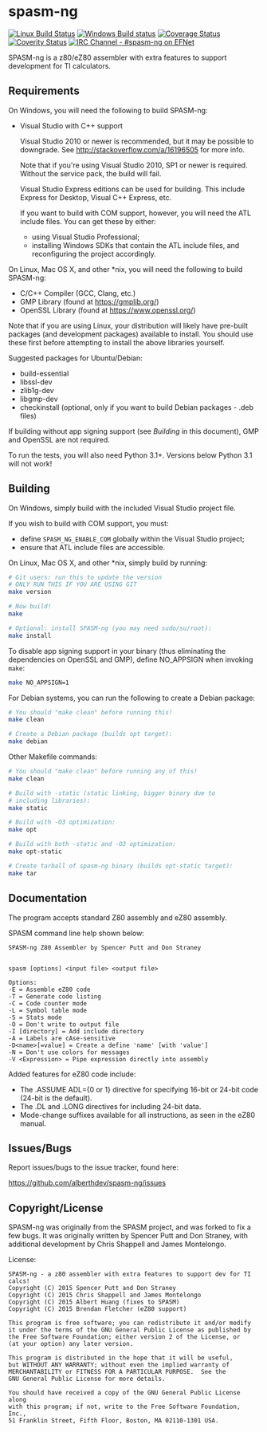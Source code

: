 spasm-ng
========
[![Linux Build Status](https://travis-ci.org/alberthdev/spasm-ng.svg?branch=master)](https://travis-ci.org/alberthdev/spasm-ng)
[![Windows Build status](https://ci.appveyor.com/api/projects/status/3bl3ys8kw844acqd/branch/master?svg=true)](https://ci.appveyor.com/project/alberthdev/spasm-ng/branch/master)
[![Coverage Status](https://coveralls.io/repos/alberthdev/spasm-ng/badge.svg?branch=master&service=github)](https://coveralls.io/github/alberthdev/spasm-ng?branch=master)
[![Coverity Status](https://scan.coverity.com/projects/8367/badge.svg)](https://scan.coverity.com/projects/alberthdev-spasm-ng)
[![IRC Channel - #spasm-ng on EFNet](https://img.shields.io/badge/irc%20channel-%23spasm--ng%20on%20EFNet-blue.svg)](http://chat.efnet.org/irc.cgi?adv=1&nick=spasmng&chan=%23spasm-ng)

SPASM-ng is a z80/eZ80 assembler with extra features to support development
for TI calculators. 

Requirements
------------
On Windows, you will need the following to build SPASM-ng:

  * Visual Studio with C++ support
    
    Visual Studio 2010 or newer is recommended, but it may be possible
    to downgrade. See http://stackoverflow.com/a/16196505 for more info.
    
    Note that if you're using Visual Studio 2010, SP1 or newer is required.
    Without the service pack, the build will fail.
    
    Visual Studio Express editions can be used for building.
    This include Express for Desktop, Visual C++ Express, etc.
    
    If you want to build with COM support, however, you will need the ATL
    include files. You can get these by either:
    
      * using Visual Studio Professional;
      * installing Windows SDKs that contain the ATL include files, and
        reconfiguring the project accordingly.

On Linux, Mac OS X, and other \*nix, you will need the following to
build SPASM-ng:

  * C/C++ Compiler (GCC, Clang, etc.)
  * GMP Library (found at https://gmplib.org/)
  * OpenSSL Library (found at https://www.openssl.org/)

Note that if you are using Linux, your distribution will likely have
pre-built packages (and development packages) available to install.
You should use these first before attempting to install the above
libraries yourself.

Suggested packages for Ubuntu/Debian:

  * build-essential
  * libssl-dev
  * zlib1g-dev
  * libgmp-dev
  * checkinstall (optional, only if you want to build Debian packages -
    .deb files)

If building without app signing support (see *Building* in this document),
GMP and OpenSSL are not required.

To run the tests, you will also need Python 3.1+. Versions below
Python 3.1 will not work!

Building
--------
On Windows, simply build with the included Visual Studio project file.

If you wish to build with COM support, you must:

  * define `SPASM_NG_ENABLE_COM` globally within the Visual Studio
    project;
  * ensure that ATL include files are accessible.

On Linux, Mac OS X, and other \*nix, simply build by running:

```bash
# Git users: run this to update the version
# ONLY RUN THIS IF YOU ARE USING GIT
make version

# Now build!
make

# Optional: install SPASM-ng (you may need sudo/su/root):
make install
```

To disable app signing support in your binary (thus eliminating the
dependencies on OpenSSL and GMP), define NO\_APPSIGN when invoking `make`:

```bash
make NO_APPSIGN=1
```

For Debian systems, you can run the following to create a Debian
package:

```bash
# You should "make clean" before running this!
make clean

# Create a Debian package (builds opt target):
make debian
```

Other Makefile commands:

```bash
# You should "make clean" before running any of this!
make clean

# Build with -static (static linking, bigger binary due to
# including libraries):
make static

# Build with -O3 optimization:
make opt

# Build with both -static and -O3 optimization:
make opt-static

# Create tarball of spasm-ng binary (builds opt-static target):
make tar
```

Documentation
-------------
The program accepts standard Z80 assembly and eZ80 assembly.

SPASM command line help shown below:

    SPASM-ng Z80 Assembler by Spencer Putt and Don Straney
    
    
    spasm [options] <input file> <output file>
    
    Options:
    -E = Assemble eZ80 code
    -T = Generate code listing
    -C = Code counter mode
    -L = Symbol table mode
    -S = Stats mode
    -O = Don't write to output file
    -I [directory] = Add include directory
    -A = Labels are cAse-sensitive
    -D<name>[=value] = Create a define 'name' [with 'value']
    -N = Don't use colors for messages
    -V <Expression> = Pipe expression directly into assembly

Added features for eZ80 code include:
  * The .ASSUME ADL={0 or 1} directive for specifying 16-bit or 24-bit code (24-bit is the default).
  * The .DL and .LONG directives for including 24-bit data.
  * Mode-change suffixes available for all instructions, as seen in the eZ80 manual.

Issues/Bugs
-----------
Report issues/bugs to the issue tracker, found here:

https://github.com/alberthdev/spasm-ng/issues

Copyright/License
-----------------
SPASM-ng was originally from the SPASM project, and was forked to fix a
few bugs. It was originally written by Spencer Putt and Don Straney,
with additional development by Chris Shappell and James Montelongo.

License:

    SPASM-ng - a z80 assembler with extra features to support dev for TI calcs!
    Copyright (C) 2015 Spencer Putt and Don Straney
    Copyright (C) 2015 Chris Shappell and James Montelongo
    Copyright (C) 2015 Albert Huang (fixes to SPASM)
    Copyright (C) 2015 Brendan Fletcher (eZ80 support)

    This program is free software; you can redistribute it and/or modify
    it under the terms of the GNU General Public License as published by
    the Free Software Foundation; either version 2 of the License, or
    (at your option) any later version.

    This program is distributed in the hope that it will be useful,
    but WITHOUT ANY WARRANTY; without even the implied warranty of
    MERCHANTABILITY or FITNESS FOR A PARTICULAR PURPOSE.  See the
    GNU General Public License for more details.

    You should have received a copy of the GNU General Public License along
    with this program; if not, write to the Free Software Foundation, Inc.,
    51 Franklin Street, Fifth Floor, Boston, MA 02110-1301 USA.
